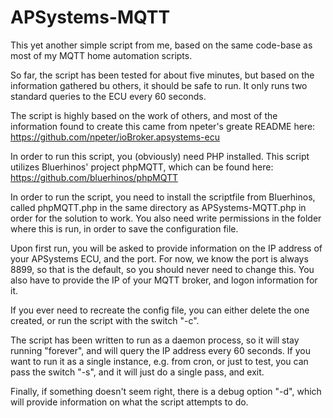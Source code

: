 # APSystems-MQTT
This yet another simple script from me, based on the same code-base as most of my MQTT home automation scripts.

So far, the script has been tested for about five minutes, but based on the information gathered bu others, it should be safe to run. It only runs two standard queries to the ECU every 60 seconds.

The script is highly based on the work of others, and most of the information found to create this came from npeter's greate README here: https://github.com/npeter/ioBroker.apsystems-ecu

In order to run this script, you (obviously) need PHP installed. This script utilizes Bluerhinos' project phpMQTT, which can be found here: https://github.com/bluerhinos/phpMQTT 

In order to run the script, you need to install the scriptfile from Bluerhinos, called phpMQTT.php in the same directory as APSystems-MQTT.php in order for the solution to work. You also need write permissions in the folder where this is run, in order to save the configuration file.

Upon first run, you will be asked to provide information on the IP address of your APSystems ECU, and the port. For now, we know the port is always 8899, so that is the default, so you should never need to change this. You also have to provide the IP of your MQTT broker, and logon information for it.

If you ever need to recreate the config file, you can either delete the one created, or run the script with the switch "-c".

The script has been written to run as a daemon process, so it will stay running "forever", and will query the IP address every 60 seconds. If you want to run it as a single instance, e.g. from cron, or just to test, you can pass the switch "-s", and it will just do a single pass, and exit.

Finally, if something doesn't seem right, there is a debug option "-d", which will provide information on what the script attempts to do.

